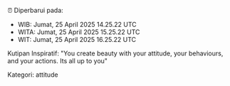 ⏰ Diperbarui pada:
- WIB: Jumat, 25 April 2025 14.25.22 UTC
- WITA: Jumat, 25 April 2025 15.25.22 UTC
- WIT: Jumat, 25 April 2025 16.25.22 UTC

Kutipan Inspiratif:
"You create beauty with your attitude, your behaviours, and your actions. Its all up to you"


Kategori: attitude

